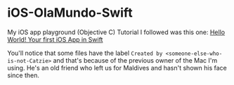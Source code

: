 # iOS-OlaMundo-Swift
My iOS app playground (Objective C)
Tutorial I followed was this one: [Hello World! Your first iOS App in Swift](http://www.codingexplorer.com/hello-world-first-ios-app-swift/)

You'll notice that some files have the label `Created by <someone-else-who-is-not-Catzie>` and that's because of the previous owner of the Mac I'm using. He's an old friend who left us for Maldives and hasn't shown his face since then.
